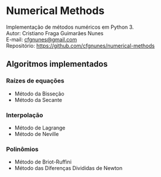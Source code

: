 # Numerical Methods
Implementação de métodos numéricos em Python 3.  
Autor: Cristiano Fraga Guimarães Nunes  
E-mail: <cfgnunes@gmail.com>  
Repositório: https://github.com/cfgnunes/numerical-methods

## Algoritmos implementados

### Raízes de equações
- Método da Bisseção
- Método da Secante

### Interpolação
- Método de Lagrange
- Método de Neville

### Polinômios
- Método de Briot-Ruffini
- Método das Diferenças Divididas de Newton
